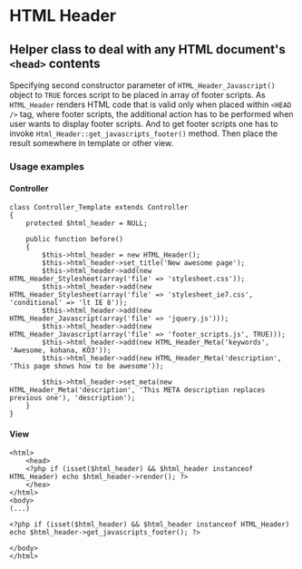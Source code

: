 HTML Header
====================

Helper class to deal with any HTML document's `<head>` contents
---------------------

Specifying second constructor parameter of `HTML_Header_Javascript()` object to `TRUE` forces script to be placed in
array of footer scripts. As `HTML_Header` renders HTML code that is valid only when placed within `<HEAD />` tag,
where footer scripts, the additional action has to be performed when user wants to display footer scripts. And to
get footer scripts one has to invoke `Html_Header::get_javascripts_footer()` method. Then place the result somewhere in
template or other view.

### Usage examples

#### Controller

	class Controller_Template extends Controller
	{
		protected $html_header = NULL;
		
		public function before()
		{
			$this->html_header = new HTML_Header();
			$this->html_header->set_title('New awesome page');
			$this->html_header->add(new HTML_Header_Stylesheet(array('file' => 'stylesheet.css'));
			$this->html_header->add(new HTML_Header_Stylesheet(array('file' => 'stylesheet_ie7.css', 'conditional' => 'lt IE 8'));
			$this->html_header->add(new HTML_Header_Javascript(array('file' => 'jquery.js')));
			$this->html_header->add(new HTML_Header_Javascript(array('file' => 'footer_scripts.js', TRUE)));
			$this->html_header->add(new HTML_Header_Meta('keywords', 'Awesome, kohana, KO3'));
			$this->html_header->add(new HTML_Header_Meta('description', 'This page shows how to be awesome'));

			$this->html_header->set_meta(new HTML_Header_Meta('description', 'This META description replaces previous one'), 'description');
		}
	}

#### View

	<html>
		<head>
		<?php if (isset($html_header) && $html_header instanceof HTML_Header) echo $html_header->render(); ?>
		</hea>
	</html>
	<body>
	(...)

	<?php if (isset($html_header) && $html_header instanceof HTML_Header) echo $html_header->get_javascripts_footer(); ?>

	</body>
	</html>

